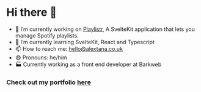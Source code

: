 # Hi there 👋

- 🔭 I’m currently working on [Playlistr](https://plistr.netlify.app/), A SvelteKit application that lets you manage Spotify playlists.
- 🌱 I’m currently learning SvelteKit, React and Typescript
- 📫 How to reach me: hello@alextana.co.uk
- 😄 Pronouns: he/him
- 🏭 Currently working as a front end developer at Barkweb

### Check out my portfolio [here](https://alextana.co.uk)
